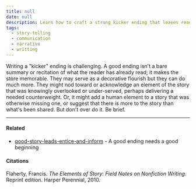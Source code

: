 ```yaml
---
title: null
date: null
description: Learn how to craft a strong kicker ending that leaves readers thinking by adding depth, surprise, or a human touch without simply repeating the story’s main points.
tags:
  - story-telling
  - communication
  - narrative
  - writting
---
```


Writing a "kicker" ending is challenging. A good ending isn't a bare summary or recitation of what the reader has already read; it makes the store memorable. They may serve as a decorative flourish but they can do much more. They might nod toward or acknowledge an element of the story that was knowingly overlooked or under-served, perhaps delivering a needed counterweight. Or, it might add a human element to a story that was otherwise missing one, or suggest that there is more to the story than what's been shared. But don't over do it. Be brief.

---

#### Related

- [good-story-leads-entice-and-inform]() - A good ending needs a good beginning

#### Citations

Flaherty, Francis. _The Elements of Story: Field Notes on Nonfiction Writing_. Reprint edition. Harper Perennial, 2010.
